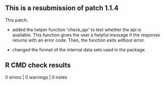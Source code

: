 ## This is a resubmission of patch 1.1.4

This patch:

* added the helper function 'check_api' to test whether the api is available. This function gives the user a helpful message if the response returns with an error code. Then, the function exits without error.

* changed the format of the internal data sets used in the package.

## R CMD check results

0 errors | 0 warnings | 0 notes



